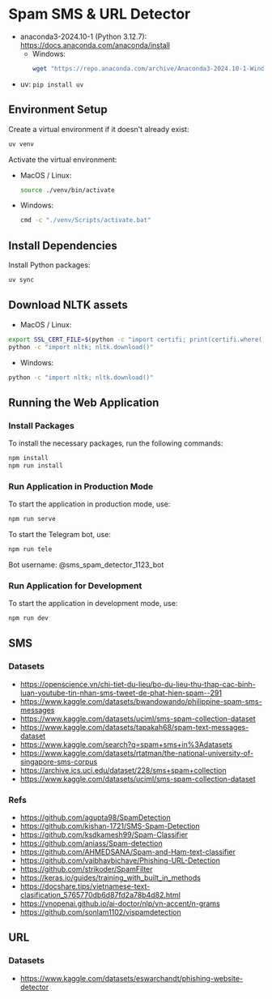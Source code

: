 # Spam SMS & URL Detector

- anaconda3-2024.10-1 (Python 3.12.7): https://docs.anaconda.com/anaconda/install
  - Windows:
    ```sh
    wget "https://repo.anaconda.com/archive/Anaconda3-2024.10-1-Windows-x86_64.exe" -outfile "./Downloads/Anaconda3-2024.10-1-Windows-x86_64.exe"
    ```
- uv: `pip install uv`

## Environment Setup

Create a virtual environment if it doesn't already exist:

```sh
uv venv
```

Activate the virtual environment:

- MacOS / Linux:

  ```sh
  source ./venv/bin/activate
  ```

- Windows:

  ```sh
  cmd -c "./venv/Scripts/activate.bat"
  ```

## Install Dependencies

Install Python packages:

```sh
uv sync
```

## Download NLTK assets

- MacOS / Linux:

```sh
export SSL_CERT_FILE=$(python -c "import certifi; print(certifi.where())")
python -c "import nltk; nltk.download()"
```

- Windows:

```sh
python -c "import nltk; nltk.download()"
```

## Running the Web Application

### Install Packages

To install the necessary packages, run the following commands:

```sh
npm install
npm run install
```

### Run Application in Production Mode

To start the application in production mode, use:

```sh
npm run serve
```

To start the Telegram bot, use:

```sh
npm run tele
```

Bot username: @sms_spam_detector_1123_bot

### Run Application for Development

To start the application in development mode, use:

```sh
npm run dev
```

## SMS

### Datasets

- https://openscience.vn/chi-tiet-du-lieu/bo-du-lieu-thu-thap-cac-binh-luan-youtube-tin-nhan-sms-tweet-de-phat-hien-spam--291
- https://www.kaggle.com/datasets/bwandowando/philippine-spam-sms-messages
- https://www.kaggle.com/datasets/uciml/sms-spam-collection-dataset
- https://www.kaggle.com/datasets/tapakah68/spam-text-messages-dataset
- https://www.kaggle.com/search?q=spam+sms+in%3Adatasets
- https://www.kaggle.com/datasets/rtatman/the-national-university-of-singapore-sms-corpus
- https://archive.ics.uci.edu/dataset/228/sms+spam+collection
- https://www.kaggle.com/datasets/uciml/sms-spam-collection-dataset

### Refs

- https://github.com/agupta98/SpamDetection
- https://github.com/kishan-1721/SMS-Spam-Detection
- https://github.com/ksdkamesh99/Spam-Classifier
- https://github.com/aniass/Spam-detection
- https://github.com/AHMEDSANA/Spam-and-Ham-text-classifier
- https://github.com/vaibhavbichave/Phishing-URL-Detection
- https://github.com/strikoder/SpamFilter
- https://keras.io/guides/training_with_built_in_methods
- https://docshare.tips/vietnamese-text-clasification_5765770db6d87fd2a78b4d82.html
- https://vnopenai.github.io/ai-doctor/nlp/vn-accent/n-grams
- https://github.com/sonlam1102/vispamdetection

## URL

### Datasets

- https://www.kaggle.com/datasets/eswarchandt/phishing-website-detector
